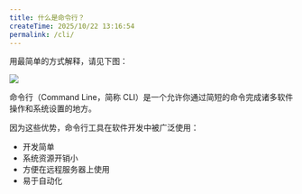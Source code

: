 ```yaml
---
title: 什么是命令行？
createTime: 2025/10/22 13:16:54
permalink: /cli/
---
```


用最简单的方式解释，请见下图：

![](images/image.png)

命令行（Command Line，简称 CLI）是一个允许你通过简短的命令完成诸多软件操作和系统设置的地方。

因为这些优势，命令行工具在软件开发中被广泛使用：

- 开发简单
- 系统资源开销小
- 方便在远程服务器上使用
- 易于自动化
